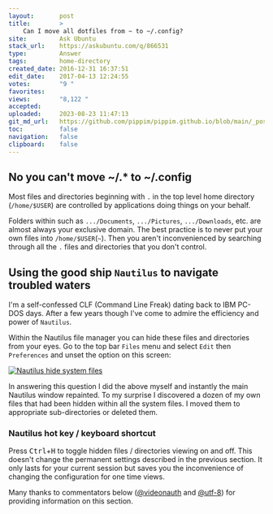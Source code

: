 ```yaml
---
layout:       post
title:        >
    Can I move all dotfiles from ~ to ~/.config?
site:         Ask Ubuntu
stack_url:    https://askubuntu.com/q/866531
type:         Answer
tags:         home-directory
created_date: 2016-12-31 16:37:51
edit_date:    2017-04-13 12:24:55
votes:        "9 "
favorites:    
views:        "8,122 "
accepted:     
uploaded:     2023-08-23 11:47:13
git_md_url:   https://github.com/pippim/pippim.github.io/blob/main/_posts/2016/2016-12-31-Can-I-move-all-dotfiles-from-~-to-~_.config_.md
toc:          false
navigation:   false
clipboard:    false
---
```


## No you can't move ~/.* to ~/.config

Most files and directories beginning with `.` in the top level home directory (`/home/$USER`) are controlled by applications doing things on your behalf. 

Folders within such as `.../Documents`, `.../Pictures`, `.../Downloads`, etc. are almost always your exclusive domain. The best practice is to never put your own files into `/home/$USER`(`~`). Then you aren't inconvenienced by searching through all the `.` files and directories that you don't control.

## Using the good ship `Nautilus` to navigate troubled waters

I'm a self-confessed CLF (Command Line Freak) dating back to IBM PC-DOS days. After a few years though I've come to admire the efficiency and power of `Nautilus`.

Within the Nautilus file manager you can hide these files and directories from your eyes. Go to the top bar `Files` menu and select `Edit` then `Preferences` and unset the option on this screen:

[![Nautilus hide system files][1]][1]

In answering this question I did the above myself and instantly the main Nautilus window repainted. To my surprise I discovered a dozen of my own files that had been hidden within all the system files. I moved them to appropriate sub-directories or deleted them.

### Nautilus hot key / keyboard shortcut

Press <kbd>Ctrl</kbd>+<kbd>H</kbd> to toggle hidden files / directories viewing on and off. This doesn't change the permanent settings described in the previous section. It only lasts for your current session but saves you the inconvenience of changing the configuration for one time views.

Many thanks to commentators below ([@videonauth](https://askubuntu.com/users/522934/videonauth) and [@utf-8](https://askubuntu.com/users/195768/utf-8)) for providing information on this section.

  [1]: https://i.stack.imgur.com/2RPWN.png
